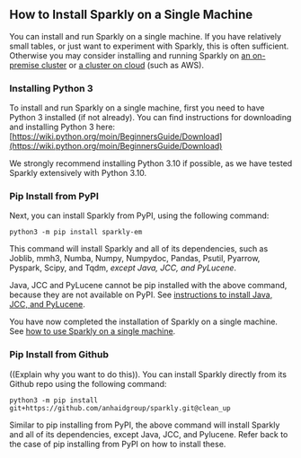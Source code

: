 ## How to Install Sparkly on a Single Machine

You can install and run Sparkly on a single machine. If you have relatively small tables, or just want to experiment with Sparkly, this is often sufficient. Otherwise you may consider installing and running Sparkly on [an on-premise cluster]() or [a cluster on cloud]() (such as AWS). 

### Installing Python 3

To install and run Sparkly on a single machine, first you need to have Python 3 installed (if not already). You can find instructions for downloading and installing Python 3 here:
[https://wiki.python.org/moin/BeginnersGuide/Download](https://wiki.python.org/moin/BeginnersGuide/Download)

We strongly recommend installing Python 3.10 if possible, as we have tested Sparkly extensively with Python 3.10. 

### Pip Install from PyPI

Next, you can install Sparkly from PyPI, using the following command: 

```
python3 -m pip install sparkly-em
```

This command will install Sparkly and all of its dependencies, such as Joblib, mmh3, Numba, Numpy, Numpydoc, Pandas, Psutil, Pyarrow, Pyspark, Scipy, and Tqdm, *except Java, JCC, and PyLucene*. 

Java, JCC and PyLucene cannot be pip installed with the above command, because they are not available on PyPI. See [instructions to install Java, JCC, and PyLucene](https://github.com/anhaidgroup/sparkly/blob/main/doc/install-java-jcc-pylucene.md).

You have now completed the installation of Sparkly on a single machine. See [how to use Sparkly on a single machine](). 

### Pip Install from Github

((Explain why you want to do this)). You can install Sparkly directly from its Github repo using the following command: 

```
python3 -m pip install git+https://github.com/anhaidgroup/sparkly.git@clean_up
```

Similar to pip installing from PyPI, the above command will install Sparkly and all of its dependencies, except Java, JCC, and Pylucene. Refer back to the case of pip installing from PyPI on how to install these. 
